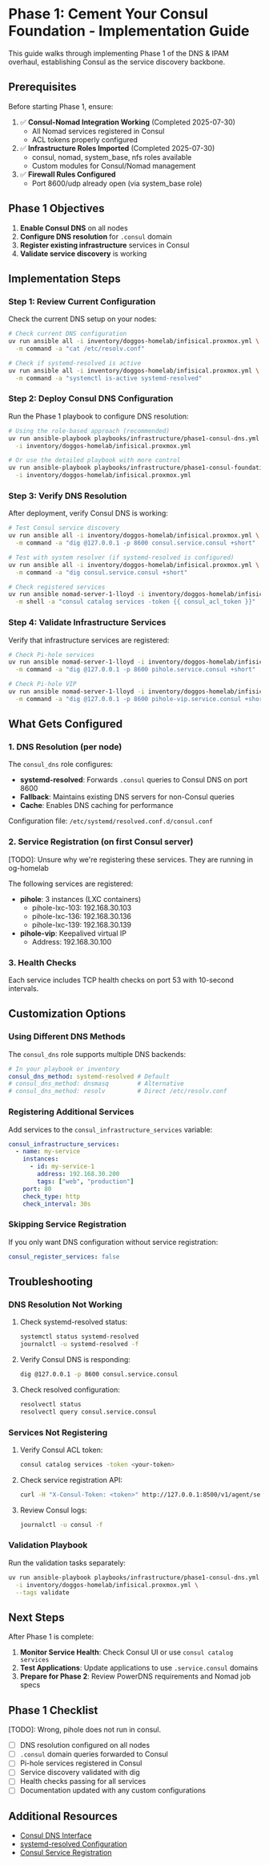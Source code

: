 # Phase 1: Cement Your Consul Foundation - Implementation Guide

This guide walks through implementing Phase 1 of the DNS & IPAM overhaul, establishing Consul as the service discovery backbone.

## Prerequisites

Before starting Phase 1, ensure:

1. ✅ **Consul-Nomad Integration Working** (Completed 2025-07-30)
   - All Nomad services registered in Consul
   - ACL tokens properly configured
2. ✅ **Infrastructure Roles Imported** (Completed 2025-07-30)
   - consul, nomad, system_base, nfs roles available
   - Custom modules for Consul/Nomad management
3. ✅ **Firewall Rules Configured**
   - Port 8600/udp already open (via system_base role)

## Phase 1 Objectives

1. **Enable Consul DNS** on all nodes
2. **Configure DNS resolution** for `.consul` domain
3. **Register existing infrastructure** services in Consul
4. **Validate service discovery** is working

## Implementation Steps

### Step 1: Review Current Configuration

Check the current DNS setup on your nodes:

```bash
# Check current DNS configuration
uv run ansible all -i inventory/doggos-homelab/infisical.proxmox.yml \
  -m command -a "cat /etc/resolv.conf"

# Check if systemd-resolved is active
uv run ansible all -i inventory/doggos-homelab/infisical.proxmox.yml \
  -m command -a "systemctl is-active systemd-resolved"
```

### Step 2: Deploy Consul DNS Configuration

Run the Phase 1 playbook to configure DNS resolution:

```bash
# Using the role-based approach (recommended)
uv run ansible-playbook playbooks/infrastructure/phase1-consul-dns.yml \
  -i inventory/doggos-homelab/infisical.proxmox.yml

# Or use the detailed playbook with more control
uv run ansible-playbook playbooks/infrastructure/phase1-consul-foundation.yml \
  -i inventory/doggos-homelab/infisical.proxmox.yml
```

### Step 3: Verify DNS Resolution

After deployment, verify Consul DNS is working:

```bash
# Test Consul service discovery
uv run ansible all -i inventory/doggos-homelab/infisical.proxmox.yml \
  -m command -a "dig @127.0.0.1 -p 8600 consul.service.consul +short"

# Test with system resolver (if systemd-resolved is configured)
uv run ansible all -i inventory/doggos-homelab/infisical.proxmox.yml \
  -m command -a "dig consul.service.consul +short"

# Check registered services
uv run ansible nomad-server-1-lloyd -i inventory/doggos-homelab/infisical.proxmox.yml \
  -m shell -a "consul catalog services -token {{ consul_acl_token }}"
```

### Step 4: Validate Infrastructure Services

Verify that infrastructure services are registered:

```bash
# Check Pi-hole services
uv run ansible nomad-server-1-lloyd -i inventory/doggos-homelab/infisical.proxmox.yml \
  -m command -a "dig @127.0.0.1 -p 8600 pihole.service.consul +short"

# Check Pi-hole VIP
uv run ansible nomad-server-1-lloyd -i inventory/doggos-homelab/infisical.proxmox.yml \
  -m command -a "dig @127.0.0.1 -p 8600 pihole-vip.service.consul +short"
```

## What Gets Configured

### 1. DNS Resolution (per node)

The `consul_dns` role configures:

- **systemd-resolved**: Forwards `.consul` queries to Consul DNS on port 8600
- **Fallback**: Maintains existing DNS servers for non-Consul queries
- **Cache**: Enables DNS caching for performance

Configuration file: `/etc/systemd/resolved.conf.d/consul.conf`

### 2. Service Registration (on first Consul server)

[TODO]: Unsure why we're registering these services. They are running in og-homelab

The following services are registered:

- **pihole**: 3 instances (LXC containers)
  - pihole-lxc-103: 192.168.30.103
  - pihole-lxc-136: 192.168.30.136
  - pihole-lxc-139: 192.168.30.139
- **pihole-vip**: Keepalived virtual IP
  - Address: 192.168.30.100

### 3. Health Checks

Each service includes TCP health checks on port 53 with 10-second intervals.

## Customization Options

### Using Different DNS Methods

The `consul_dns` role supports multiple DNS backends:

```yaml
# In your playbook or inventory
consul_dns_method: systemd-resolved # Default
# consul_dns_method: dnsmasq        # Alternative
# consul_dns_method: resolv         # Direct /etc/resolv.conf
```

### Registering Additional Services

Add services to the `consul_infrastructure_services` variable:

```yaml
consul_infrastructure_services:
  - name: my-service
    instances:
      - id: my-service-1
        address: 192.168.30.200
        tags: ["web", "production"]
    port: 80
    check_type: http
    check_interval: 30s
```

### Skipping Service Registration

If you only want DNS configuration without service registration:

```yaml
consul_register_services: false
```

## Troubleshooting

### DNS Resolution Not Working

1. Check systemd-resolved status:

   ```bash
   systemctl status systemd-resolved
   journalctl -u systemd-resolved -f
   ```

2. Verify Consul DNS is responding:

   ```bash
   dig @127.0.0.1 -p 8600 consul.service.consul
   ```

3. Check resolved configuration:
   ```bash
   resolvectl status
   resolvectl query consul.service.consul
   ```

### Services Not Registering

1. Verify Consul ACL token:

   ```bash
   consul catalog services -token <your-token>
   ```

2. Check service registration API:

   ```bash
   curl -H "X-Consul-Token: <token>" http://127.0.0.1:8500/v1/agent/services
   ```

3. Review Consul logs:
   ```bash
   journalctl -u consul -f
   ```

### Validation Playbook

Run the validation tasks separately:

```bash
uv run ansible-playbook playbooks/infrastructure/phase1-consul-dns.yml \
  -i inventory/doggos-homelab/infisical.proxmox.yml \
  --tags validate
```

## Next Steps

After Phase 1 is complete:

1. **Monitor Service Health**: Check Consul UI or use `consul catalog services`
2. **Test Applications**: Update applications to use `.service.consul` domains
3. **Prepare for Phase 2**: Review PowerDNS requirements and Nomad job specs

## Phase 1 Checklist

[TODO]: Wrong, pihole does not run in consul.

- [ ] DNS resolution configured on all nodes
- [ ] `.consul` domain queries forwarded to Consul
- [ ] Pi-hole services registered in Consul
- [ ] Service discovery validated with dig
- [ ] Health checks passing for all services
- [ ] Documentation updated with any custom configurations

## Additional Resources

- [Consul DNS Interface](https://www.consul.io/docs/discovery/dns)
- [systemd-resolved Configuration](https://www.freedesktop.org/software/systemd/man/resolved.conf.html)
- [Consul Service Registration](https://www.consul.io/api-docs/agent/service)
